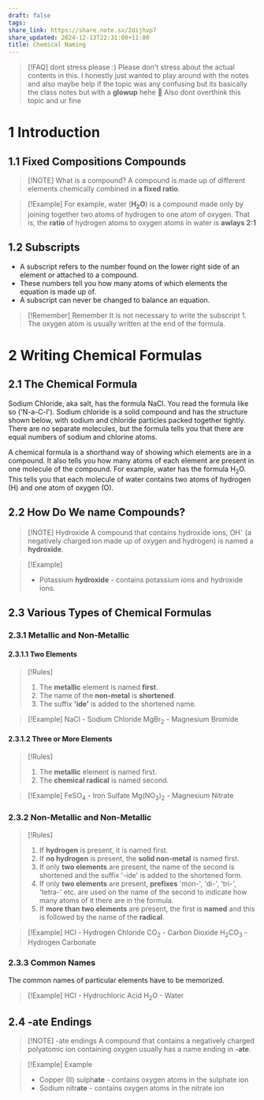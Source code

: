 ```yaml
---
draft: false
tags: 
share_link: https://share.note.sx/2dijhvp7
share_updated: 2024-12-13T22:31:08+11:00
title: Chemical Naming
---
```

> [!FAQ] dont stress please :)
> Please don't stress about the actual contents in this. I honestly just wanted to play around with the notes and also maybe help if the topic was any confusing but its basically the class notes but with a **glowup** hehe 🤣
> Also dont overthink this topic and ur fine

# 1 Introduction

## 1.1 Fixed Compositions Compounds

> [!NOTE] What is a compound?
> A compound is made up of different elements chemically combined in **a fixed ratio**.

> [!Example]
> For example, water (**H<sub>2</sub>O**) is a compound made only by joining together two atoms of hydrogen to one atom of oxygen.
> That is, the **ratio** of hydrogen atoms to oxygen atoms in water is **awlays 2:1**

## 1.2 Subscripts

- A subscript refers to the number found on the lower right side of an element or attached to a compound.
- These numbers tell you how many atoms of which elements the equation is made up of.
- A subscript can never be changed to balance an equation.

> [!Remember] Remember
> It is not necessary to write the subscript 1.
> The oxygen atom is usually written at the end of the formula.

# 2 Writing Chemical Formulas

## 2.1 The Chemical Formula

Sodium Chloride, aka salt, has the formula NaCl. You read the formula like so ('N-a-C-l'). Sodium chloride is a solid compound and has the structure shown below, with sodium and chloride particles packed together tightly. There are no separate molecules, but the formula tells you that there are equal numbers of sodium and chlorine atoms.

A chemical formula is a shorthand way of showing which elements are in a compound. It also tells you how many atoms of each element are present in one molecule of the compound. For example, water has the formula H<sub>2</sub>O. This tells you that each molecule of water contains two atoms of hydrogen (H) and one atom of oxygen (O).

## 2.2 How Do We name Compounds?

> [!NOTE] Hydroxide
> A compound that contains hydroxide ions, OH<sup>-</sup> (a negatively charged ion made up of oxygen and hydrogen) is named a **hydroxide**.

> [!Example]
> - Potassium **hydroxide** - contains potassium ions and hydroxide ions.

## 2.3 Various Types of Chemical Formulas

### 2.3.1 Metallic and Non-Metallic

#### 2.3.1.1 Two Elements

> [!Rules]
> 1. The **metallic** element is named **first**.
> 2. The name of the **non-metal** is **shortened**.
> 3. The suffix **'ide'** is added to the shortened name.

> [!Example]
> NaCl - Sodium Chloride
> MgBr<sub>2</sub> - Magnesium Bromide

#### 2.3.1.2 Three or More Elements

> [!Rules]
> 1. The **metallic** element is named first.
> 2. The **chemical radical** is named second.

> [!Example]
> FeSO<sub>4</sub> - Iron Sulfate
> Mg(NO<sub>3</sub>)<sub>2</sub> - Magnesium Nitrate

### 2.3.2 Non-Metallic and Non-Metallic

> [!Rules]
> 1. If **hydrogen** is present, it is named first.
> 2. If **no hydrogen** is present, the **solid non-metal** is named first.
> 3. If only **two elements** are present, the name of the second is shortened and the suffix '-ide' is added to the shortened form.
> 4. If only **two elements** are present, **prefixes** 'mon-', 'di-', 'tri-', 'tetra-' etc. are used on the name of the second to indicate how many atoms of it there are in the formula.
> 5. If **more than two elements** are present, the first is **named** and this is followed by the name of the **radical**.

> [!Example]
> HCl - Hydrogen Chloride
> CO<sub>2</sub> - Carbon Dioxide
> H<sub>2</sub>CO<sub>3</sub> - Hydrogen Carbonate

### 2.3.3 Common Names

The common names of particular elements have to be memorized.

> [!Example]
> HCl - Hydrochloric Acid
> H<sub>2</sub>O - Water

## 2.4 -ate Endings

>
> [!NOTE] -ate endings
> A compound that contains a negatively charged polyatomic ion containing oxygen usually has a name ending in **-ate**.

> [!Example] Example
> - Copper (II) sulph**ate** - contains oxygen atoms in the sulphate ion
> - Sodium nitr**ate** - contains oxygen atoms in the nitrate ion
